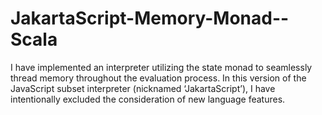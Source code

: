 # JakartaScript-Memory-Monad--Scala
I have implemented an interpreter utilizing the state monad to seamlessly thread memory throughout the evaluation process. In this version of the JavaScript subset interpreter (nicknamed ‘JakartaScript’), I have intentionally excluded the consideration of new language features.
